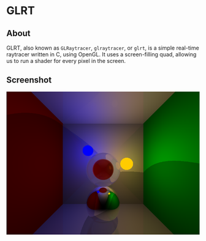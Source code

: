 # GLRT
## About
GLRT, also known as `GLRaytracer`, `glraytracer`, or `glrt`, is a simple real-time raytracer written in C, using OpenGL. It uses a screen-filling quad, allowing us to run a shader for every pixel in the screen.
## Screenshot
![A screenshot of the real-time raytracer!](.assets/screenshot0.png)